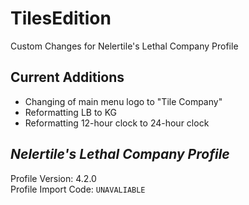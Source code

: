 # TilesEdition

Custom Changes for Nelertile's Lethal Company Profile

## Current Additions

- Changing of main menu logo to "Tile Company"
- Reformatting LB to KG
- Reformatting 12-hour clock to 24-hour clock

## _Nelertile's Lethal Company Profile_

Profile Version: 4.2.0 <br>
Profile Import Code: `UNAVALIABLE`
